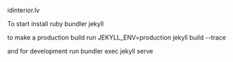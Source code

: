 idinterior.lv

To start install
ruby
bundler
jekyll

to make a production build run
JEKYLL_ENV=production jekyll build --trace

and for development run 
bundler exec jekyll serve


